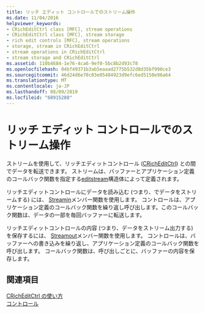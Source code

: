 ```yaml
---
title: リッチ エディット コントロールでのストリーム操作
ms.date: 11/04/2016
helpviewer_keywords:
- CRichEditCtrl class [MFC], stream operations
- CRichEditCtrl class [MFC], stream storage
- rich edit controls [MFC], stream operations
- storage, stream in CRichEditCtrl
- stream operations in CRichEditCtrl
- stream storage and CRichEditCtrl
ms.assetid: 110b4684-1e76-4ca6-9ef0-5bc8b2d93c78
ms.openlocfilehash: 04bf49371b3ab5eaaad2775b532d8d35bf990ce3
ms.sourcegitcommit: 46d24d6e70c03e05484923d9efc6ed5150e96a64
ms.translationtype: MT
ms.contentlocale: ja-JP
ms.lasthandoff: 08/09/2019
ms.locfileid: "68915288"
---
```

# <a name="stream-operations-in-rich-edit-controls"></a>リッチ エディット コントロールでのストリーム操作

ストリームを使用して、リッチエディットコントロール ([CRichEditCtrl](../mfc/reference/cricheditctrl-class.md)) との間でデータを転送できます。 ストリームは、バッファーとアプリケーション定義のコールバック関数を指定する[editstream](/windows/desktop/api/richedit/ns-richedit-editstream)構造体によって定義されます。

リッチエディットコントロールにデータを読み込む (つまり、でデータをストリームする) には、 [Streamin](../mfc/reference/cricheditctrl-class.md#streamin)メンバー関数を使用します。 コントロールは、アプリケーション定義のコールバック関数を繰り返し呼び出します。このコールバック関数は、データの一部を毎回バッファーに転送します。

リッチエディットコントロールの内容 (つまり、データをストリーム出力する) を保存するには、 [Streamout](../mfc/reference/cricheditctrl-class.md#streamout)メンバー関数を使用します。 コントロールは、バッファーへの書き込みを繰り返し、アプリケーション定義のコールバック関数を呼び出します。 コールバック関数は、呼び出しごとに、バッファーの内容を保存します。

## <a name="see-also"></a>関連項目

[CRichEditCtrl の使い方](../mfc/using-cricheditctrl.md)<br/>
[コントロール](../mfc/controls-mfc.md)
